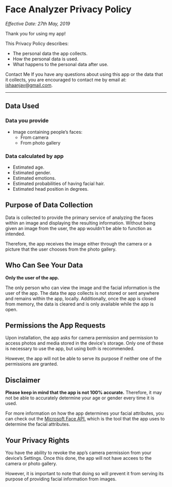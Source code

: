 # Face Analyzer Privacy Policy
*Effective Date: 27th May, 2019*

Thank you for using my app! 

This Privacy Policy describes: 
-	The personal data the app collects.
-	How the personal data is used.
-	What happens to the personal data after use.


Contact Me
If you have any questions about using this app or the data that it collects, you are encouraged to contact me by email at: ishaanjav@gmail.com.

-----

## Data Used
### Data you provide
-	Image containing people’s faces:
    - From camera
    - From photo gallery

### Data calculated by app
-	Estimated age.
-	Estimated gender.
- Estimated emotions.
-	Estimated probabilities of having facial hair.
-	Estimated head position in degrees.

## Purpose of Data Collection
Data is collected to provide the primary service of analyzing the faces within an image and displaying the resulting information.
Without being given an image from the user, the app wouldn’t be able to function as intended. 

Therefore, the app receives the image either through the camera or a picture that the user chooses from the photo gallery.

## Who Can See Your Data
**Only the user of the app.**

The only person who can view the image and the facial information is the user of the app. The data the app collects is not stored or sent anywhere and remains within the app, locally. Additionally, once the app is closed from memory, the data is cleared and is only available while the app is open.

## Permissions the App Requests
Upon installation, the app asks for camera permission and permission to access photos and media stored in the device's storage. Only one of these is necessary to use the app, but using both is recommended.

However, the app will not be able to serve its purpose if neither one of the permissions are granted.

## Disclaimer
**Please keep in mind that the app is not 100% accurate.** Therefore, it may not be able to accurately determine your age or gender every time it is used.

For more information on how the app determines your facial attributes, you can check out the [Microsoft Face API.](https://azure.microsoft.com/en-us/services/cognitive-services/face/) which is the tool that the app uses to determine the facial attributes.

## Your Privacy Rights
You have the ability to revoke the app’s camera permission from your device’s Settings. Once this done, the app will not have accees to the camera or photo gallery. 

However, it is important to note that doing so will prevent it from serving its purpose of providing facial information from images.

